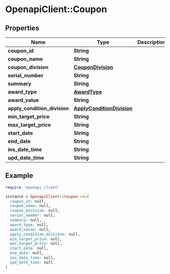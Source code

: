 # OpenapiClient::Coupon

## Properties

| Name | Type | Description | Notes |
| ---- | ---- | ----------- | ----- |
| **coupon_id** | **String** |  |  |
| **coupon_name** | **String** |  | [optional] |
| **coupon_division** | [**CouponDivision**](CouponDivision.md) |  | [optional] |
| **serial_number** | **String** |  |  |
| **summary** | **String** |  | [optional] |
| **award_type** | [**AwardType**](AwardType.md) |  | [optional] |
| **award_value** | **String** |  | [optional] |
| **apply_condition_division** | [**ApplyConditionDivision**](ApplyConditionDivision.md) |  | [optional] |
| **min_target_price** | **String** |  | [optional] |
| **max_target_price** | **String** |  | [optional] |
| **start_date** | **String** |  | [optional] |
| **end_date** | **String** |  | [optional] |
| **ins_date_time** | **String** |  | [optional] |
| **upd_date_time** | **String** |  | [optional] |

## Example

```ruby
require 'openapi_client'

instance = OpenapiClient::Coupon.new(
  coupon_id: null,
  coupon_name: null,
  coupon_division: null,
  serial_number: null,
  summary: null,
  award_type: null,
  award_value: null,
  apply_condition_division: null,
  min_target_price: null,
  max_target_price: null,
  start_date: null,
  end_date: null,
  ins_date_time: null,
  upd_date_time: null
)
```

